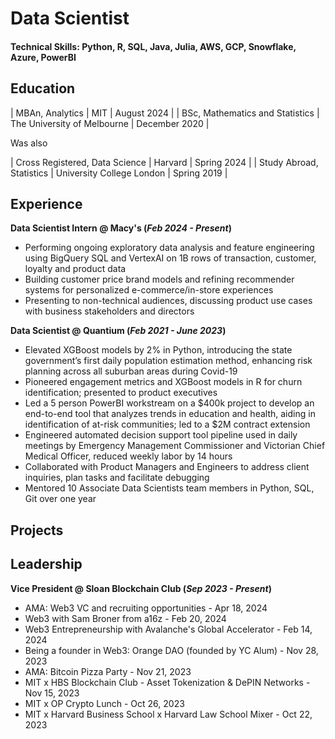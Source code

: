# Data Scientist

#### Technical Skills: Python, R, SQL, Java, Julia, AWS, GCP, Snowflake, Azure, PowerBI

## Education

| MBAn, Analytics                        | MIT                                 | August 2024     |
| BSc, Mathematics and Statistics        | The University of Melbourne         | December 2020   |

Was also

| Cross Registered, Data Science         | Harvard                             | Spring 2024     |
| Study Abroad, Statistics               | University College London           | Spring 2019     |

## Experience
**Data Scientist Intern @ Macy's (_Feb 2024 - Present_)**
- Performing ongoing exploratory data analysis and feature engineering using BigQuery SQL and VertexAI on 1B rows of transaction, customer, loyalty and product data 
-	Building customer price brand models and refining recommender systems for personalized e-commerce/in-store experiences
-	Presenting to non-technical audiences, discussing product use cases with business stakeholders and directors 

**Data Scientist @ Quantium (_Feb 2021 - June 2023_)**
- Elevated XGBoost models by 2% in Python, introducing the state government’s first daily population estimation method, enhancing risk planning across all suburban areas during Covid-19
- Pioneered engagement metrics and XGBoost models in R for churn identification; presented to product executives
- Led a 5 person PowerBI workstream on a $400k project to develop an end-to-end tool that analyzes trends in education and health, aiding in identification of at-risk communities; led to a $2M contract extension
- Engineered automated decision support tool pipeline used in daily meetings by Emergency Management Commissioner and Victorian Chief Medical Officer, reduced weekly labor by 14 hours 
- Collaborated with Product Managers and Engineers to address client inquiries, plan tasks and facilitate debugging
- Mentored 10 Associate Data Scientists team members in Python, SQL, Git over one year

## Projects

## Leadership

**Vice President @ Sloan Blockchain Club (_Sep 2023 - Present_)**
- AMA: Web3 VC and recruiting opportunities - Apr 18, 2024
- Web3 with Sam Broner from a16z - Feb 20, 2024
- Web3 Entrepreneurship with Avalanche's Global Accelerator - Feb 14, 2024
- Being a founder in Web3: Orange DAO (founded by YC Alum) - Nov 28, 2023
- AMA: Bitcoin Pizza Party - Nov 21, 2023
- MIT x HBS Blockchain Club - Asset Tokenization & DePIN Networks - Nov 15, 2023
- MIT x OP Crypto Lunch - Oct 26, 2023
- MIT x Harvard Business School x Harvard Law School Mixer - Oct 22, 2023




